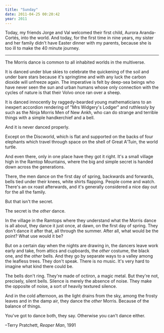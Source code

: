 ```yaml
---
title: "Sunday"
date: 2011-04-25 00:20:42
year: 2011
---
```

Today, my friends Jorge and Val welcomed their first child, Aurora Aranda-Cortés, into the world. And today, for the first time in nine years, my sister and her family didn't have Easter dinner with my parents, because she is too ill to make the 40 minute journey.

<hr />

The Morris dance is common to all inhabited worlds in the multiverse.

It is danced under blue skies to celebrate the quickening of the soil and under bare stars because it's springtime and with any luck the carbon dioxide will unfreeze again. The imperative is felt by deep-sea beings who have never seen the sun and urban humans whose only connection with the cycles of nature is that their Volvo once ran over a sheep.

It is danced innocently by raggedy-bearded young mathematicians to an inexpert accordion rendering of "Mrs Widgery's Lodger" and ruthlessly by such as the Ninja Morris Men of New Ankh, who can do strange and terrible things with a simple handkerchief and a bell.

And it is never danced properly.

Except on the Discworld, which is flat and supported on the backs of four elephants which travel through space on the shell of Great A'Tuin, the world turtle.

And even there, only in one place have they got it right. It's a small village high in the Ramtop Mountains, where the big and simple secret is handed down across the generations.

There, the men dance on the first day of spring, backwards and forwards, bells tied under their knees, white shirts flapping. People come and watch. There's an ox roast afterwards, and it's generally considered a nice day out for the all the family.

But that isn't the secret.

The secret is the <em>other</em> dance.

In the village in the Ramtops where they understand what the Morris dance is all about, they dance it just once, at dawn, on the first day of spring. They don't dance it after that, all through the summer. After all, what would be the point? What use would it be?

But on a certain day when the nights are drawing in, the dancers leave work early and take, from attics and cupboards, the <em>other</em> costume, the black one, and the <em>other</em> bells. And they go by separate ways to a valley among the leafless trees. They don't speak. There is no music. It's very hard to imagine what kind there could be.

The bells don't ring. They're made of octiron, a magic metal. But they're not, precisely, silent bells. Silence is merely the absence of noise. They make the opposite of noise, a sort of heavily textured silence.

And in the cold afternoon, as the light drains from the sky, among the frosty leaves and in the damp air, they dance the <em>other</em> Morris. Because of the balance of things.

You've got to dance both, they say. Otherwise you can't dance either.

–Terry Pratchett, <em>Reaper Man</em>, 1991
